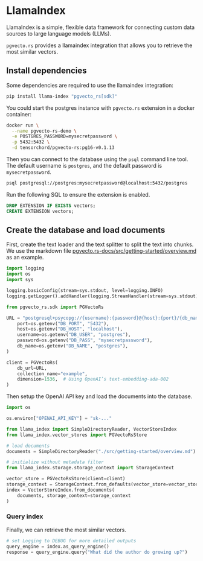 # LlamaIndex

LlamaIndex is a simple, flexible data framework for connecting custom data sources to large language models (LLMs).

`pgvecto.rs` provides a llamaindex integration that allows you to retrieve the most similar vectors.

## Install dependencies

Some dependencies are required to use the llamaindex integration:

```sh
pip install llama-index "pgvecto_rs[sdk]"
```

You could start the postgres instance with `pgvecto.rs` extension in a docker container:

```sh
docker run \
  --name pgvecto-rs-demo \
  -e POSTGRES_PASSWORD=mysecretpassword \
  -p 5432:5432 \
  -d tensorchord/pgvecto-rs:pg16-v0.1.13
```

Then you can connect to the database using the `psql` command line tool. The default username is `postgres`, and the default password is `mysecretpassword`.

```sh
psql postgresql://postgres:mysecretpassword@localhost:5432/postgres
```

Run the following SQL to ensure the extension is enabled.

```sql
DROP EXTENSION IF EXISTS vectors;
CREATE EXTENSION vectors;
```

## Create the database and load documents

First, create the text loader and the text splitter to split the text into chunks. We use the markdown file [pgvecto.rs-docs/src/getting-started/overview.md](https://github.com/tensorchord/pgvecto.rs-docs/blob/main/src/getting-started/overview.md) as an example.

```python
import logging
import os
import sys

logging.basicConfig(stream=sys.stdout, level=logging.INFO)
logging.getLogger().addHandler(logging.StreamHandler(stream=sys.stdout))

from pgvecto_rs.sdk import PGVectoRs

URL = "postgresql+psycopg://{username}:{password}@{host}:{port}/{db_name}".format(
    port=os.getenv("DB_PORT", "5432"),
    host=os.getenv("DB_HOST", "localhost"),
    username=os.getenv("DB_USER", "postgres"),
    password=os.getenv("DB_PASS", "mysecretpassword"),
    db_name=os.getenv("DB_NAME", "postgres"),
)

client = PGVectoRs(
    db_url=URL,
    collection_name="example",
    dimension=1536,  # Using OpenAI’s text-embedding-ada-002
)
```

Then setup the OpenAI API key and load the documents into the database.

```python
import os

os.environ["OPENAI_API_KEY"] = "sk-..."

from llama_index import SimpleDirectoryReader, VectorStoreIndex
from llama_index.vector_stores import PGVectoRsStore

# load documents
documents = SimpleDirectoryReader("./src/getting-started/overview.md").load_data()

# initialize without metadata filter
from llama_index.storage.storage_context import StorageContext

vector_store = PGVectoRsStore(client=client)
storage_context = StorageContext.from_defaults(vector_store=vector_store)
index = VectorStoreIndex.from_documents(
    documents, storage_context=storage_context
)
```

### Query index

Finally, we can retrieve the most similar vectors.

```python
# set Logging to DEBUG for more detailed outputs
query_engine = index.as_query_engine()
response = query_engine.query("What did the author do growing up?")
```
